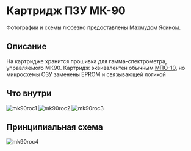 # Картридж ПЗУ МК-90
Фотографии и схемы любезно предоставлены Махмудом Ясином.
## Описание
На картридже хранится прошивка для гамма-спектрометра, управляемого МК90. Картридж эквивалентен обычным [МПО-10](https://yprits.github.io/MK90/rus/caru.html), но микросхемы ОЗУ заменены EPROM и связывающей логикой

## Что внутри
![mk90roc1](https://user-images.githubusercontent.com/102995285/163817620-7611d451-6005-4d02-9b73-6bbb4441d80b.jpg)
![mk90roc2](https://user-images.githubusercontent.com/102995285/163817624-1ef76beb-f0f3-4fc2-8115-cf734db7575b.jpg)
![mk90roc3](https://user-images.githubusercontent.com/102995285/163817731-cdba780e-6bc5-4240-97d9-b791b8b91eed.jpg)

## Принципиальная схема
![mk90roc4](https://user-images.githubusercontent.com/102995285/163817732-45d0adb4-bebc-4e19-83c0-c3333147a9f9.png)
